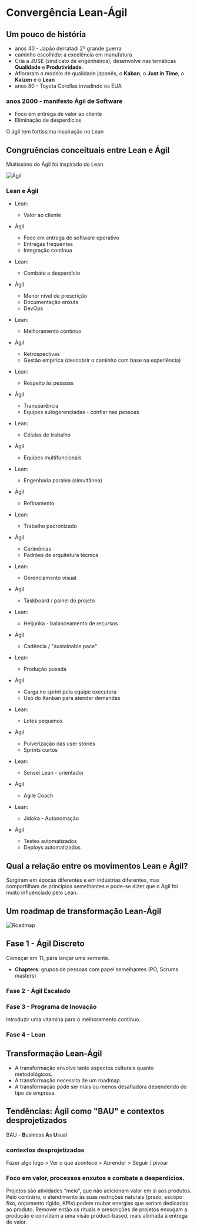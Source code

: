 # Convergência Lean-Ágil

## Um pouco de história

- anos 40 - Japão derratadi 2º grande guerra
- caminho escolhido: a excelência em manufatura
- Cria a JUSE (sindicato de engenheiros), desenvolve nas temáticas **Qualidade** e **Produtividade**.
- Afloraram o modelo de qualidade japonês, o **Kaban**, o **Just in Time**, o **Kaizen** e o **Lean**
- anos 80 - Toyota Corollas invadindo os EUA

### anos 2000 - manifesto Ágil de Software
- Foco em entrega de valor ao cliente
- Eliminação de desperdícios

O ágil tem fortíssima inspiração no Lean

## Congruências conceituais entre Lean e Ágil

Muitíssimo do Ágil foi inspirado do Lean.

![Ágil](03-convergencia-lean-agil___agil.png)

### Lean e Ágil

- Lean:
  - Valor ao cliente
- Àgil
  - Foco em entrega de software operativo
  - Entregas frequentes
  - Integração contínua

- Lean:
  - Combate a desperdício
- Àgil
  - Menor nível de prescrição
  - Documentação enxuta
  - DevOps

- Lean:
  - Melhoramento contínuo
- Àgil
  - Retrospectivas
  - Gestão empírica (descobrir o caminho com base na experiência)

- Lean:
  - Respeito às pessoas
- Àgil
  - Transparência
  - Equipes autogerenciadas - confiar nas pessoas

- Lean:
  - Células de trabalho
- Àgil
  - Equipes multifuncionais

- Lean:
  - Engenharia paralea (simultânea)
- Àgil
  - Refinamento

- Lean:
  - Trabalho padronizado
- Àgil
  - Cerimônias
  - Padrões de arquitetura técnica

- Lean:
  - Gerenciamento visual
- Àgil
  - Taskboard / painel do projeto

- Lean:
  - Heijunka - balanceamento de recursos
- Àgil
  - Cadência / "sustainable pace"

- Lean:
  - Produção puxada
- Àgil
  - Carga no sprint pela equipe executora
  - Uso do Kanban para atender demandas

- Lean:
  - Lotes pequenos
- Àgil
  - Pulverização das user stories
  - Sprints curtos

- Lean:
  - Sensei Lean - orientador
- Àgil
  - Agile Coach

- Lean:
  - Jidoka - Autonomação
- Àgil
  - Testes automatizados
  - Deploys automatizados

## Qual a relação entre os movimentos Lean e Ágil? 

Surgiram em épocas diferentes e em indústrias diferentes, mas compartilham de princípios semelhantes e pode-se dizer que o Ágil foi muito influenciado pelo Lean.

## Um roadmap de transformação Lean-Ágil

![Roadmap](03-convergencia-lean-agil___roadmap.png)

## Fase 1 - Ágil Discreto

Começar em TI, para lançar uma semente.

- **Chapters**: grupos de pessoas com papel semelhantes (PO, Scrums masters)

### Fase 2 - Ágil Escalado

### Fase 3 - Programa de Inovação

Introduzir uma vitamina para o melhoramento contínuo.

### Fase 4 - Lean

## Transformação Lean-Ágil

- A transformação envolve tanto aspectos culturais quanto metodológicos.
- A transformação necessita de um roadmap.
- A transformação pode ser mais ou menos desafiadora dependendo do tipo de empresa.

## Tendências: Ágil como "BAU" e contextos desprojetizados

BAU - **B**usiness **A**s **U**sual

### contextos desprojetizados

Fazer algo logo > Ver o que acontece > Aprender > Seguir / pivoar

### Foco em valor, processos enxutos e combate a desperdícios.

Projetos são atividades “meio”, que não adicionam valor em si aos produtos. Pelo contrário, o atendimento às suas restrições naturais (prazo, escopo fixo, orçamento rígido, KPIs) podem roubar energias que seriam dedicadas ao produto. Remover então os rituais e prescrições de projetos enxugam a produção e convidam a uma visão product-based, mais alinhada à entrega de valor.
